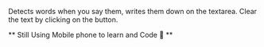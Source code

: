 Detects words when you say them, writes them down on the textarea.
Clear the text by clicking on the button.

** Still Using Mobile phone to learn and Code 🥲 **


